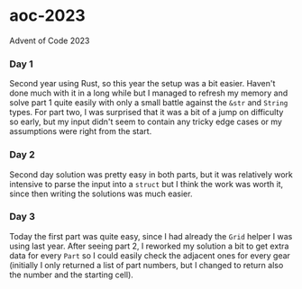 # aoc-2023
Advent of Code 2023

### Day 1

Second year using Rust, so this year the setup was a bit easier. Haven't done much with it in a long while but I managed to refresh my memory and solve part 1 quite easily with only a small battle against the `&str` and `String` types. For part two, I was surprised that it was a bit of a jump on difficulty so early, but my input didn't seem to contain any tricky edge cases or my assumptions were right from the start.

### Day 2

Second day solution was pretty easy in both parts, but it was relatively work intensive to parse the input into a `struct` but I think the work was worth it, since then writing the solutions was much easier. 

### Day 3

Today the first part was quite easy, since I had already the `Grid` helper I was using last year. After seeing part 2, I reworked my solution a bit to get extra data for every `Part` so I could easily check the adjacent ones for every gear (initially I only returned a list of part numbers, but I changed to return also the number and the starting cell). 
